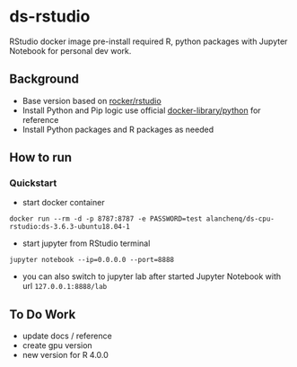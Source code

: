 # ds-rstudio
RStudio docker image pre-install required R, python packages with Jupyter Notebook for personal dev work.

## Background 
- Base version based on [rocker/rstudio](https://hub.docker.com/r/rocker/rstudio/)
- Install Python and Pip logic use official [docker-library/python](https://github.com/docker-library/python) for reference
- Install Python packages and R packages as needed

## How to run
### Quickstart 
- start docker container
```
docker run --rm -d -p 8787:8787 -e PASSWORD=test alanchenq/ds-cpu-rstudio:ds-3.6.3-ubuntu18.04-1 
```
- start jupyter from RStudio terminal 
```
jupyter notebook --ip=0.0.0.0 --port=8888 
```
- you can also switch to jupyter lab after started Jupyter Notebook with url `127.0.0.1:8888/lab`

## To Do Work 
- update docs / reference
- create gpu version 
- new version for R 4.0.0
